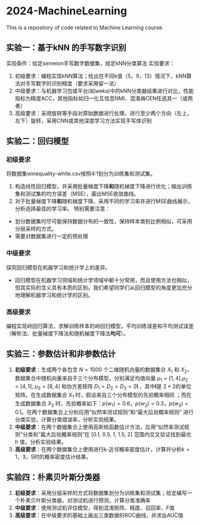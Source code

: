 # 2024-MachineLearning
This is a repository of code related to Machine Learning course.

## 实验一：基于kNN 的手写数字识别
实验条件：给定semeion手写数字数据集，给定kNN分类算法
实验要求：
1. 初级要求：编程实现kNN算法；给出在不同k值（5，9，13）情况下，kNN算法对手写数字的识别精度（要求采用留一法）
2. 中级要求：与机器学习包或平台(如weka)中的kNN分类器结果进行对比，性能指标为精度ACC，其他指标如归一化互信息NMI、混淆熵CEN任选其一（或两者）
3. 高级要求：采用旋转等手段对原始数据进行处理，进行至少两个方向（左上，左下）旋转，采用CNN或其他深度学习方法实现手写体识别

## 实验二：回归模型
### 初级要求
将数据集winequality-white.csv按照4:1划分为训练集和测试集。
1. 构造线性回归模型，并采用批量梯度下降**和**随机梯度下降进行优化；输出训练集和测试集的均方误差（MSE），画出MSE收敛曲线。
2. 对于批量梯度下降**和**随机梯度下降，采用不同的学习率并进行MSE曲线展示，分析选择最佳的学习率。
特别需要注意：
- 划分数据集时尽可能保持数据分布的一致性，保持样本类别比例相似，可采用分层采样的方式。
- 需要对数据集进行一定的预处理
### 中级要求
探究回归模型在机器学习和统计学上的差异。
- 回归模型在机器学习领域和统计学领域中都十分常用，而且使用方法也相似，但其实际的含义具有本质的区别。我们希望同学们从回归模型的角度更加充分地理解机器学习和统计学的区别。
### 高级要求
编程实现岭回归算法，求解训练样本的岭回归模型，平均训练误差和平均测试误差（解析法、批量梯度下降法和随机梯度下降法**均可**）。


## 实验三：参数估计和非参数估计
1. **初级要求**：生成两个各包含 $N=1000$ 个二维随机向量的数据集合 $X_1$ 和 $X_2$，数据集合中随机向量来自于三个分布模型，分别满足均值向量 $\mu_1=[1,4]$,$\mu_2=[4,1]$, $\mu_3=[8,4]$ 和协方差矩阵 $D_1=D_2=D_3=2\pmb{I}$ ，其中$\pmb{I}$是 $2*2$的单位矩阵。在生成数据集合 $X_1$ 时，假设来自三个分布模型的先验概率相同 ；而在生成数据集合 $X_2$ 时，先验概率如下：$p(w_1)=0.6$，$p(w_2)=0.3$，$p(w_3)=0.1$。在两个数据集合上分别应用“似然率测试规则”和“最大后验概率规则” 进行分类实验，计算分类错误率，分析实验结果。
2. **中级要求**：在两个数据集合上使⽤⾼斯核函数估计方法，应⽤“似然率测试规则”分类和“最大后验概率规则”在 [0.1, 0.5, 1, 1.5, 2] 范围内交叉验证找到最优 h 值，分析实验结果。
3. **高级要求**：在两个数据集合上使⽤进⾏k-近邻概率密度估计，计算并分析$k=1，3，5$时的概率密度估计结果。

## 实验四：朴素贝叶斯分类器
1. **初级要求**：采用分层采样的方式将数据集划分为训练集和测试集；给定编写一个朴素贝叶斯分类器，对测试机进行预测，计算分类准确率
2. **中级要求**：使用测试机评估模型，得到混淆矩阵、精度、召回率、F值
3. **高级要求**：在中级要求的基础上画出三类数据的ROC曲线，并求出AUC值